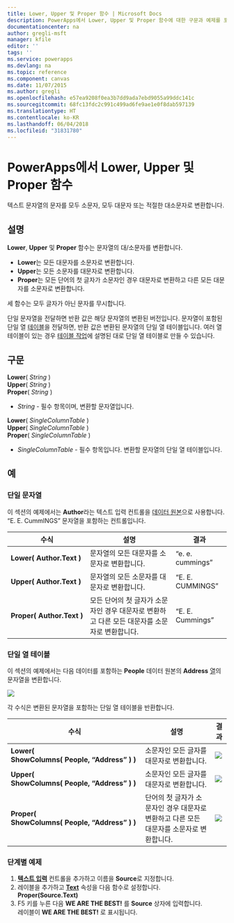 ```yaml
---
title: Lower, Upper 및 Proper 함수 | Microsoft Docs
description: PowerApps에서 Lower, Upper 및 Proper 함수에 대한 구문과 예제를 포함한 참조 정보
documentationcenter: na
author: gregli-msft
manager: kfile
editor: ''
tags: ''
ms.service: powerapps
ms.devlang: na
ms.topic: reference
ms.component: canvas
ms.date: 11/07/2015
ms.author: gregli
ms.openlocfilehash: e57ea9208f0ea3b7dd9ada7ebd9055a99ddc141c
ms.sourcegitcommit: 68fc13fdc2c991c499ad6fe9ae1e0f8dab597139
ms.translationtype: HT
ms.contentlocale: ko-KR
ms.lasthandoff: 06/04/2018
ms.locfileid: "31831780"
---
```

# <a name="lower-upper-and-proper-functions-in-powerapps"></a>PowerApps에서 Lower, Upper 및 Proper 함수
텍스트 문자열의 문자를 모두 소문자, 모두 대문자 또는 적절한 대소문자로 변환합니다.

## <a name="description"></a>설명
**Lower**, **Upper** 및 **Proper** 함수는 문자열의 대/소문자를 변환합니다.

* **Lower**는 모든 대문자를 소문자로 변환합니다.
* **Upper**는 모든 소문자를 대문자로 변환합니다.
* **Proper**는 모든 단어의 첫 글자가 소문자인 경우 대문자로 변환하고 다른 모든 대문자를 소문자로 변환합니다.

세 함수는 모두 글자가 아닌 문자를 무시합니다.

단일 문자열을 전달하면 반환 값은 해당 문자열의 변환된 버전입니다.  문자열이 포함된 단일 열 [테이블](../working-with-tables.md)을 전달하면, 반환 값은 변환된 문자열의 단일 열 테이블입니다. 여러 열 테이블이 있는 경우 [테이블 작업](../working-with-tables.md)에 설명된 대로 단일 열 테이블로 만들 수 있습니다.

## <a name="syntax"></a>구문
**Lower**( *String* )<br>**Upper**( *String* )<br>**Proper**( *String* )

* *String* - 필수 항목이며, 변환할 문자열입니다.

**Lower**( *SingleColumnTable* )<br>**Upper**( *SingleColumnTable* )<br>**Proper**( *SingleColumnTable* )

* *SingleColumnTable* - 필수 항목입니다. 변환할 문자열의 단일 열 테이블입니다.

## <a name="examples"></a>예
### <a name="single-string"></a>단일 문자열
이 섹션의 예제에서는 **Author**라는 텍스트 입력 컨트롤을 [데이터 원본](../working-with-data-sources.md)으로 사용합니다. “E. E. CummINGS” 문자열을 포함하는 컨트롤입니다.

| 수식 | 설명 | 결과 |
| --- | --- | --- |
| **Lower(&nbsp;Author.Text&nbsp;)** |문자열의 모든 대문자를 소문자로 변환합니다. |“e. e. cummings” |
| **Upper(&nbsp;Author.Text&nbsp;)** |문자열의 모든 소문자를 대문자로 변환합니다. |“E. E. CUMMINGS” |
| **Proper(&nbsp;Author.Text&nbsp;)** |모든 단어의 첫 글자가 소문자인 경우 대문자로 변환하고 다른 모든 대문자를 소문자로 변환합니다. |“E. E. Cummings” |

### <a name="single-column-table"></a>단일 열 테이블
이 섹션의 예제에서는 다음 데이터를 포함하는 **People** 데이터 원본의 **Address** [열](../working-with-tables.md#columns)의 문자열을 변환합니다.

![](media/function-lower-upper-proper/people-table.png)

각 수식은 변환된 문자열을 포함하는 단일 열 테이블을 반환합니다.

| 수식 | 설명 | 결과 |
| --- | --- | --- |
| **Lower( ShowColumns(&nbsp;People,&nbsp;“Address”&nbsp;) )** |소문자인 모든 글자를 대문자로 변환합니다. |<style> img { max-width:none; } </style> ![](media/function-lower-upper-proper/people-table-lower.png) |
| **Upper( ShowColumns(&nbsp;People,&nbsp;“Address”&nbsp;) )** |소문자인 모든 글자를 대문자로 변환합니다. |![](media/function-lower-upper-proper/people-table-upper.png) |
| **Proper( ShowColumns(&nbsp;People,&nbsp;“Address”&nbsp;) )** |단어의 첫 글자가 소문자인 경우 대문자로 변환하고 다른 모든 대문자를 소문자로 변환합니다. |![](media/function-lower-upper-proper/people-table-proper.png) |

### <a name="step-by-step-example"></a>단계별 예제
1. **[텍스트 입력](../controls/control-text-input.md)** 컨트롤을 추가하고 이름을 **Source**로 지정합니다.
2. 레이블을 추가하고 **[Text](../controls/properties-core.md)** 속성을 다음 함수로 설정합니다.<br>**Proper(Source.Text)**
3. F5 키를 누른 다음 **WE ARE THE BEST!** 를 **Source** 상자에 입력합니다.<br>레이블이 **WE ARE THE BEST!** 로 표시됩니다.

